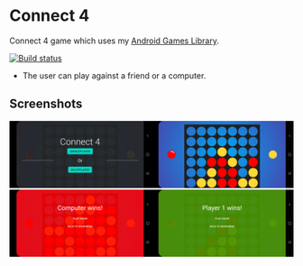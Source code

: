 # Connect 4
Connect 4 game which uses my <a href="https://github.com/SoWieMarkus/Games">Android Games Library</a>.

<a href="https://play.google.com/store/apps/details?id=markus.wieland.connect4">
        <img src="https://upload.wikimedia.org/wikipedia/commons/7/78/Google_Play_Store_badge_EN.svg" alt="Build status" width="50%">
 </a>

* The user can play against a friend or a computer.

## Screenshots

<img src="https://github.com/SoWieMarkus/Connect4/blob/master/screenshots/english/Screenshot_20210420-122841_Connect%204.jpg" width="50%"><img src="https://github.com/SoWieMarkus/Connect4/blob/master/screenshots/english/Screenshot_20210420-122858_Connect%204.jpg" width="50%"><img src="https://github.com/SoWieMarkus/Connect4/blob/master/screenshots/english/Screenshot_20210420-122919_Connect%204.jpg" width="50%"><img src="https://github.com/SoWieMarkus/Connect4/blob/master/screenshots/english/Screenshot_20210420-122933_Connect%204.jpg" width="50%">


